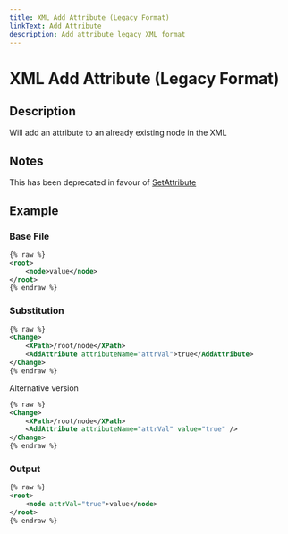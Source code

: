 ```yaml
---
title: XML Add Attribute (Legacy Format)
linkText: Add Attribute
description: Add attribute legacy XML format
---
```


# XML Add Attribute (Legacy Format)

## Description

Will add an attribute to an already existing node in the XML

## Notes

This has been deprecated in favour of [SetAttribute](set-attribute)

## Example

### Base File

```XML
{% raw %}
<root>
    <node>value</node>
</root>
{% endraw %}
```

### Substitution

```XML
{% raw %}
<Change>
    <XPath>/root/node</XPath>
    <AddAttribute attributeName="attrVal">true</AddAttribute>
</Change>
{% endraw %}
```

Alternative version

```XML
{% raw %}
<Change>
    <XPath>/root/node</XPath>
    <AddAttribute attributeName="attrVal" value="true" />
</Change>
{% endraw %}
```

### Output

```XML
{% raw %}
<root>
    <node attrVal="true">value</node>
</root>
{% endraw %}
```
